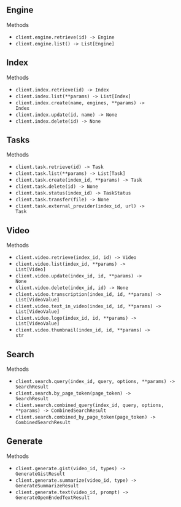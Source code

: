 ## Engine

Methods

- <code>client.engine.retrieve(id) -> Engine</code>
- <code>client.engine.list() -> List[Engine]</code>

## Index

Methods

- <code>client.index.retrieve(id) -> Index</code>
- <code>client.index.list(\*\*params) -> List[Index]</code>
- <code>client.index.create(name, engines, \*\*params) -> Index</code>
- <code>client.index.update(id, name) -> None</code>
- <code>client.index.delete(id) -> None</code>

## Tasks

Methods

- <code>client.task.retrieve(id) -> Task</code>
- <code>client.task.list(\*\*params) -> List[Task]</code>
- <code>client.task.create(index_id, \*\*params) -> Task</code>
- <code>client.task.delete(id) -> None</code>
- <code>client.task.status(index_id) -> TaskStatus</code>
- <code>client.task.transfer(file) -> None</code>
- <code>client.task.external_provider(index_id, url) -> Task</code>

## Video

Methods

- <code>client.video.retrieve(index_id, id) -> Video</code>
- <code>client.video.list(index_id, \*\*params) -> List[Video]</code>
- <code>client.video.update(index_id, id, \*\*params) -> None</code>
- <code>client.video.delete(index_id, id) -> None</code>
- <code>client.video.transcription(index_id, id, \*\*params) -> List[VideoValue]</code>
- <code>client.video.text_in_video(index_id, id, \*\*params) -> List[VideoValue]</code>
- <code>client.video.logo(index_id, id, \*\*params) -> List[VideoValue]</code>
- <code>client.video.thumbnail(index_id, id, \*\*params) -> str</code>

## Search

Methods

- <code>client.search.query(index_id, query, options, \*\*params) -> SearchResult</code>
- <code>client.search.by_page_token(page_token) -> SearchResult</code>
- <code>client.search.combined_query(index_id, query, options, \*\*params) -> CombinedSearchResult</code>
- <code>client.search.combined_by_page_token(page_token) -> CombinedSearchResult</code>

## Generate

Methods

- <code>client.generate.gist(video_id, types) -> GenerateGistResult</code>
- <code>client.generate.summarize(video_id, type) -> GenerateSummarizeResult</code>
- <code>client.generate.text(video_id, prompt) -> GenerateOpenEndedTextResult</code>
